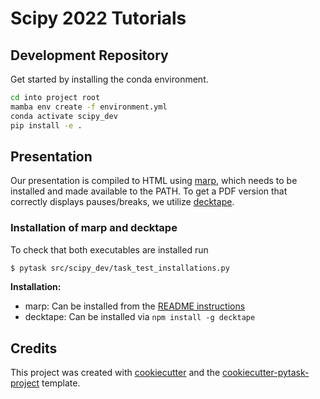 # Scipy 2022 Tutorials

## Development Repository

Get started by installing the conda environment.

```bash
cd into project root
mamba env create -f environment.yml
conda activate scipy_dev
pip install -e .
```

## Presentation

Our presentation is compiled to HTML using [marp](https://marp.app/), which needs to be
installed and made available to the PATH. To get a PDF version that correctly displays
pauses/breaks, we utilize [decktape](https://github.com/astefanutti/decktape).

### Installation of marp and decktape

To check that both executables are installed run

```bash
$ pytask src/scipy_dev/task_test_installations.py
```

**Installation:**

- marp: Can be installed from the [README instructions](https://github.com/marp-team/marp-cli)
- decktape: Can be installed via ``npm install -g decktape``

## Credits

This project was created with [cookiecutter](https://github.com/audreyr/cookiecutter)
and the
[cookiecutter-pytask-project](https://github.com/pytask-dev/cookiecutter-pytask-project)
template.
